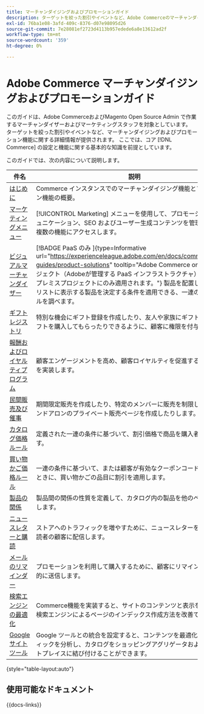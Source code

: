 ```yaml
---
title: マーチャンダイジングおよびプロモーションガイド
description: ターゲットを絞った割引やイベントなど、Adobe Commerceのマーチャンダイジングおよびプロモーション機能に関する詳細情報を説明します。
exl-id: 76ba1e08-3afd-409c-8376-d07e98095d26
source-git-commit: 7e28081ef2723d4113b957edede6a8e13612ad2f
workflow-type: tm+mt
source-wordcount: '359'
ht-degree: 0%

---
```


# Adobe Commerce マーチャンダイジングおよびプロモーションガイド

このガイドは、Adobe CommerceおよびMagento Open Source Admin で作業するマーチャンダイザーおよびマーケティングスタッフを対象としています。 ターゲットを絞った割引やイベントなど、マーチャンダイジングおよびプロモーション機能に関する詳細情報が提供されます。 ここでは、コア [!DNL Commerce] の設定と機能に関する基本的な知識を前提としています。

このガイドでは、次の内容について説明します。

| 件名 | 説明 |
| ------- | ----------- |
| [ はじめに ](introduction.md) | Commerce インスタンスでのマーチャンダイジング機能とプロモーション機能の概要。 |
| [ マーケティングメニュー ](marketing-menu.md) | [!UICONTROL Marketing] メニューを使用して、プロモーション、コミュニケーション、SEO およびユーザー生成コンテンツを管理するための複数の機能にアクセスします。 |
| [ ビジュアルマーチャンダイザー ](visual-merchandiser.md) | [!BADGE PaaS のみ ]{type=Informative url="https://experienceleague.adobe.com/en/docs/commerce/user-guides/product-solutions" tooltip="Adobe Commerce on Cloud プロジェクト（Adobeが管理する PaaS インフラストラクチャ）およびオンプレミスプロジェクトにのみ適用されます。"} 製品を配置し、カテゴリリストに表示する製品を決定する条件を適用できる、一連の高度なツールを調べます。 |
| [ ギフト レジストリ ](gift-registries.md) | 特別な機会にギフト登録を作成したり、友人や家族にギフト登録からギフトを購入してもらったりできるように、顧客に権限を付与します。 |
| [ 報酬およびロイヤルティプログラム ](rewards-loyalty.md) | 顧客エンゲージメントを高め、顧客ロイヤルティを促進するプログラムを実装します。 |
| [ 民間販売及び催事 ](events-private-sales.md) | 期間限定販売を作成したり、特定のメンバーに販売を制限したり、スタンドアロンのプライベート販売ページを作成したりします。 |
| [ カタログ価格ルール ](price-rules-catalog.md) | 定義された一連の条件に基づいて、割引価格で商品を購入者に提供します。 |
| [ 買い物かご価格ルール ](price-rules-cart.md) | 一連の条件に基づいて、または顧客が有効なクーポンコードを入力したときに、買い物かごの品目に割引を適用します。 |
| [ 製品の関係 ](product-relationships.md) | 製品間の関係の性質を定義して、カタログ内の製品を他のページで宣伝します。 |
| [ ニュースレターと購読 ](newsletters.md) | ストアへのトラフィックを増やすために、ニュースレターを公開して購読者の顧客に配信します。 |
| [ メールのリマインダー ](email-reminder-rules.md) | プロモーションを利用して購入するために、顧客にリマインダーを自動的に送信します。 |
| [ 検索エンジンの最適化 ](seo-overview.md) | Commerce機能を実装すると、サイトのコンテンツと表示を微調整し、検索エンジンによるページのインデックス作成方法を改善できます。 |
| [Google サイトツール ](google-tools.md) | Google ツールとの統合を設定すると、コンテンツを最適化し、トラフィックを分析し、カタログをショッピングアグリゲータおよびマーケットプレイスに結び付けることができます。 |

{style="table-layout:auto"}

## 使用可能なドキュメント

{{docs-links}}
